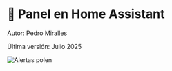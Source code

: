 # 🌿 Panel en Home Assistant

Autor: Pedro Miralles

Última versión: Julio 2025   


![Alertas polen](assets/alertas_polen.PNG)


```yaml

```
